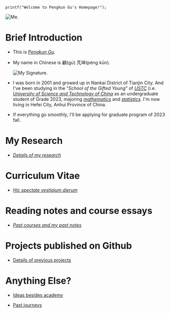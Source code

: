 ```
printf("Welcome to Pengkun Gu's Homepage!");
```

   ![Me.](https://raw.githubusercontent.com/PkGU/PkGU.github.io/PkGU-Assets/IMG_5842_1_1.jpeg "Me.")

# Brief Introduction  

- This is [*Pengkun Gu*](https://pkgu.github.io).

- My name in Chinese is 顧(gù) 芃坤(péng kūn).

   ![My Signature.](https://raw.githubusercontent.com/PkGU/PkGU.github.io/PkGU-Assets/Screen%20Shot%202021-09-28%20at%2011.32.32-2.png "My signature.")

- I was born in 2001 and growed up in Nankai District of Tianjin City. And I've been studying in the "*School of the Gifted Young*" of [*USTC*](https://ustc.edu.cn) (i.e. [*University of Science and Technology of China*](https://ustc.edu.cn) as an undergraduate student of Grade 2023, majoring [*mathematics*](http://math.ustc.edu.cn) and [*statistics*](https://business.ustc.edu.cn). I'm now living in Hefei City, Anhui Province of China. 

- If everything go smoothly, I'll be applying for graduate program of 2023 fall. 


# My Research

- [*Details of my research*](https://pkgu.github.io/Research/)

# Curriculum Vitae 

- [*Hic spectate vestigium dierum*](https://pkgu.github.io/CurriculumVitae/)

# Reading notes and course essays

- [*Past courses and my past notes*](https://pkgu.github.io/Past-Courses/)

# Projects published on Github

- [Details of previous projects](https://pkgu.github.io/Past-Projects/)

# Anything Else? 

- [Ideas besides academy](https://pkgu.github.io/random-utterance/)

- [Past journeys](https://pkgu.github.io)

